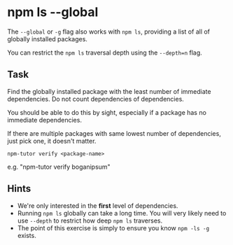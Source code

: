 # npm ls --global

The `--global` or `-g` flag also works with `npm ls`, providing a list
of all of globally installed packages.

You can restrict the `npm ls` traversal depth using the `--depth=n` flag.

## Task

Find the globally installed package with the least number of immediate
dependencies. Do not count dependencies of dependencies.

You should be able to do this by sight, especially if a package has no
immediate dependencies.

If there are multiple packages with same lowest number of dependencies,
just pick one, it doesn't matter.


```
npm-tutor verify <package-name>
```

e.g. "npm-tutor verify boganipsum"

## Hints

* We're only interested in the **first** level of dependencies.
* Running `npm ls` globally can take a long time. You will very likely need to use
`--depth` to restrict how deep `npm ls` traverses.
* The point of this exercise is simply to ensure you know `npm -ls -g` exists.
